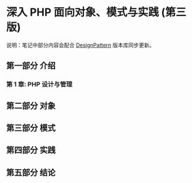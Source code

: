 # 深入 PHP 面向对象、模式与实践 (第三版)

说明：笔记中部分内容会配合 [DesignPattern](https://github.com/JulyXing-PHP/DesignPattern) 版本库同步更新。

## 第一部分 介绍
### 第 1 章: PHP 设计与管理

## 第二部分 对象
## 第三部分 模式
## 第四部分 实践
## 第五部分 结论